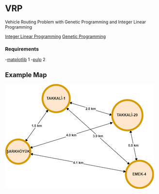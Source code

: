 # VRP
Vehicle Routing Problem with Genetic Programming and Integer Linear Programming

[Integer Linear Programming](https://github.com/betulbayram/VRP/blob/main/integer_linear_programming.py)
[Genetic Programming](https://github.com/betulbayram/VRP/blob/main/genetic_programming.py)

### Requirements
-[matplotlib](https://pypi.org/project/matplotlib/) 1
-[pulp](https://pypi.org/project/PuLP/) 2

## Example Map
![map](https://github.com/betulbayram/VRP/blob/main/MAP.png)

